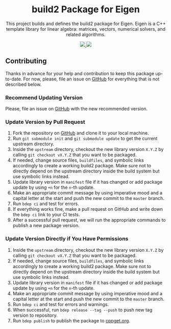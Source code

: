 <h1 align="center">
    build2 Package for Eigen
</h1>

<p align="center">
    This project builds and defines the build2 package for Eigen.
    Eigen is a C++ template library for linear algebra: matrices, vectors, numerical solvers, and related algorithms.
</p>

<p align="center">
    <a href="https://cppget.org/Eigen">
        <img src="https://img.shields.io/website/https/cppget.org/Eigen.svg?down_message=offline&label=cppget.org&style=for-the-badge&up_color=blue&up_message=online">
    </a>
    <a href="https://queue.cppget.org/Eigen">
        <img src="https://img.shields.io/website/https/queue.cppget.org/Eigen.svg?down_message=empty&down_color=blue&label=queue.cppget.org&style=for-the-badge&up_color=orange&up_message=running">
    </a>
</p>

## Contributing
Thanks in advance for your help and contribution to keep this package up-to-date.
For now, please, file an issue on [GitHub](https://github.com/build2-packaging/Eigen/issues) for everything that is not described below.

### Recommend Updating Version
Please, file an issue on [GitHub](https://github.com/build2-packaging/Eigen/issues) with the new recommended version.

### Update Version by Pull Request
1. Fork the repository on [GitHub](https://github.com/build2-packaging/Eigen) and clone it to your local machine.
2. Run `git submodule init` and `git submodule update` to get the current upstream directory.
3. Inside the `upstream` directory, checkout the new library version `X.Y.Z` by calling `git checkout vX.Y.Z` that you want to be packaged.
4. If needed, change source files, `buildfiles`, and symbolic links accordingly to create a working build2 package. Make sure not to directly depend on the upstream directory inside the build system but use symbolic links instead.
5. Update library version in `manifest` file if it has changed or add package update by using `+n` for the `n`-th update.
6. Make an appropriate commit message by using imperative mood and a capital letter at the start and push the new commit to the `master` branch.
7. Run `bdep ci` and test for errors.
8. If everything works fine, make a pull request on GitHub and write down the `bdep ci` link to your CI tests.
9. After a successful pull request, we will run the appropriate commands to publish a new package version.

### Update Version Directly if You Have Permissions
1. Inside the `upstream` directory, checkout the new library version `X.Y.Z` by calling `git checkout vX.Y.Z` that you want to be packaged.
2. If needed, change source files, `buildfiles`, and symbolic links accordingly to create a working build2 package. Make sure not to directly depend on the upstream directory inside the build system but use symbolic links instead.
3. Update library version in `manifest` file if it has changed or add package update by using `+n` for the `n`-th update.
4. Make an appropriate commit message by using imperative mood and a capital letter at the start and push the new commit to the `master` branch.
5. Run `bdep ci` and test for errors and warnings.
6. When successful, run `bdep release --tag --push` to push new tag version to repository.
7. Run `bdep publish` to publish the package to [cppget.org](https://cppget.org).

